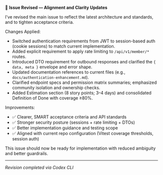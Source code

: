 📝 **Issue Revised — Alignment and Clarity Updates**

I've revised the main issue to reflect the latest architecture and standards, and to tighten acceptance criteria.

Changes Applied:

- Switched authentication requirements from JWT to session-based auth (cookie sessions) to match current implementation.
- Added explicit requirement to apply rate limiting to `/api/v1/member/*` routes.
- Introduced DTO requirement for outbound responses and clarified the `{ data, meta }` envelope and error shape.
- Updated documentation references to current files (e.g., `docs/authentication-enhancement.md`).
- Clarified endpoint specs and permission matrix summaries; emphasized community isolation and ownership checks.
- Added Estimation section (8 story points; 3–4 days) and consolidated Definition of Done with coverage ≥80%.

Improvements:

- ✅ Clearer, SMART acceptance criteria and API standards
- ✅ Stronger security posture (sessions + rate limiting + DTOs)
- ✅ Better implementation guidance and testing scope
- ✅ Aligned with current repo configuration (Vitest coverage thresholds, session auth)

This issue should now be ready for implementation with reduced ambiguity and better guardrails.

---

_Revision completed via Codex CLI_
